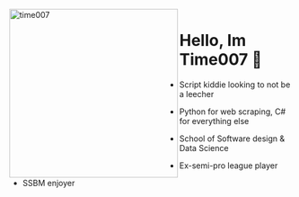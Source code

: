 <br />
<img src="https://user-images.githubusercontent.com/60156453/149975292-55311db1-c215-4086-b444-390b519a94e2.png" align="left" width="300" alt="time007"/>

# Hello, Im Time007 🌱

- Script kiddie looking to not be a leecher

- Python for web scraping, C# for everything else

- School of Software design & Data Science

- Ex-semi-pro league player 

- SSBM enjoyer
